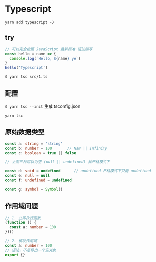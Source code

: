 # Typescript

`yarn add typescript -D`

## try
```js
// 可以完全按照 JavaScript 最新标准 语法编写
const hello = name => {
  console.log(`Hello, ${name} ye`)
}
hello('Typescript')
```
`$ yarn tsc src/1.ts`

## 配置
`$ yarn tsc --init` 生成 tsconfig.json

`yarn tsc`

## 原始数据类型
```ts
const a: string = 'string'
const b: number = 100       // NaN || Infinity
const c: boolean = true || false

// 上面三种可以为空 (null || undefined) 非严格模式下

const d: void = undefined      // undefined 严格模式下只能 undefined
const e: null = null
const f: undefined = undefined

const g: symbol = Symbol()
```

## 作用域问题
```ts
// 1. 立即执行函数
(function () {
  const a: number = 100
})()
```
```ts
// 2. 模块作用域
const a: number = 100
// 语法，不是导出一个空对象
export {}
```